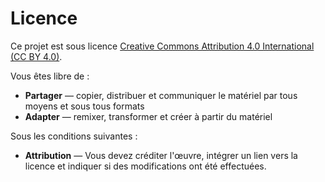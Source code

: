 # Licence

Ce projet est sous licence [Creative Commons Attribution 4.0 International (CC BY 4.0)](https://creativecommons.org/licenses/by/4.0/deed.fr).  

Vous êtes libre de :  
- **Partager** — copier, distribuer et communiquer le matériel par tous moyens et sous tous formats  
- **Adapter** — remixer, transformer et créer à partir du matériel  

Sous les conditions suivantes :  
- **Attribution** — Vous devez créditer l'œuvre, intégrer un lien vers la licence et indiquer si des modifications ont été effectuées.  
